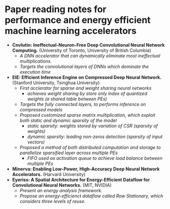 # Paper reading notes for performance and energy efficient machine learning accelerators

- **Cnvlutin: Ineffectual-Neuron-Free Deep Convolutional Neural Network Computing.** (University of Toronto, University of British Columbia)
    - *A DNN accelerator that can dynamically eliminate most ineffectual multiplications.*
    - *Targets the convolutional layers of DNNs which dominate the execution time*
- **EIE: Efficient Inference Engine on Compressed Deep Neural Network.** (Stanford University, Tsinghua University)
    - *First acclerator for sparse and weight sharing neural networks*
        - *achieves weight sharing by store only index of quantized weights (a shared table between PEs)*
    - *Targets the fully connected layers, to performs inference on compressed models*
    - *Proposed customized sparse matrix multiplication, which exploit both static and dynamic sparsity of the model*
        - *static sparsity: weights stored by variation of CSR (sparsity of weights)*
        - *dynamic sparsity: leading non-zeros detection (sparsity of input vectors)*
    - *Proposed a method of both distributed computation and storage to parallelize sparsified layer across multiple PEs*
        - *FIFO used as activation queue to achieve load balance between multiple PEs*
- **Minerva: Enabling Low-Power, High-Accuracy Deep Neural Network Accelerators.** (Harvard University)
- **Eyeriss: A Spatial Architecture for Energy-Efficient Dataflow for Convolutional Neural Networks.** (MIT, NVIDIA)
    - *Present an energy analysis framework.*
    - *Propose an energy-efficienct dataflow called Row Stationary, which considers three levels of reuse.*
